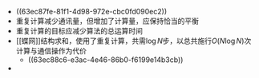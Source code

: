 - ((63ec87fe-81f1-4d98-972e-cbc0fd090ec2))
- 重复计算减少通讯量，但增加了计算量，应保持恰当的平衡
- 重复计算的目标应减少算法的总运算时间
- [[蝶网]]结构求和，使用了重复计算，共需$\log N$步，以总共施行$O(N\log N)$次计算与通信操作为代价
	- ((63ec88c6-e3ac-4e46-86b0-f6199e14b3cb))
-